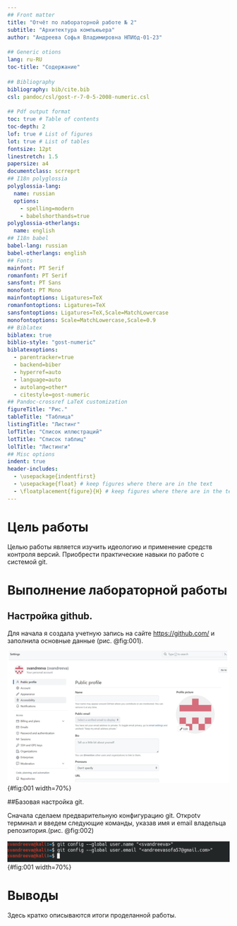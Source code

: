 ```yaml
---
## Front matter
title: "Отчёт по лабораторной работе № 2"
subtitle: "Архитектура компьюьера"
author: "Андреева Софья Владимировна НПИбд-01-23"

## Generic otions
lang: ru-RU
toc-title: "Содержание"

## Bibliography
bibliography: bib/cite.bib
csl: pandoc/csl/gost-r-7-0-5-2008-numeric.csl

## Pdf output format
toc: true # Table of contents
toc-depth: 2
lof: true # List of figures
lot: true # List of tables
fontsize: 12pt
linestretch: 1.5
papersize: a4
documentclass: scrreprt
## I18n polyglossia
polyglossia-lang:
  name: russian
  options:
	- spelling=modern
	- babelshorthands=true
polyglossia-otherlangs:
  name: english
## I18n babel
babel-lang: russian
babel-otherlangs: english
## Fonts
mainfont: PT Serif
romanfont: PT Serif
sansfont: PT Sans
monofont: PT Mono
mainfontoptions: Ligatures=TeX
romanfontoptions: Ligatures=TeX
sansfontoptions: Ligatures=TeX,Scale=MatchLowercase
monofontoptions: Scale=MatchLowercase,Scale=0.9
## Biblatex
biblatex: true
biblio-style: "gost-numeric"
biblatexoptions:
  - parentracker=true
  - backend=biber
  - hyperref=auto
  - language=auto
  - autolang=other*
  - citestyle=gost-numeric
## Pandoc-crossref LaTeX customization
figureTitle: "Рис."
tableTitle: "Таблица"
listingTitle: "Листинг"
lofTitle: "Список иллюстраций"
lotTitle: "Список таблиц"
lolTitle: "Листинги"
## Misc options
indent: true
header-includes:
  - \usepackage{indentfirst}
  - \usepackage{float} # keep figures where there are in the text
  - \floatplacement{figure}{H} # keep figures where there are in the text
---
```


# Цель работы

Целью работы является изучить идеологию и применение средств контроля версий.
Приобрести практические навыки по работе с системой git.


# Выполнение лабораторной работы

## Настройка github.

Для начала я создала учетную запись на сайте https://github.com/ и заполнила
основные данные (рис. @fig:001).

![Учетная запись github.](image/1.png){#fig:001 width=70%}

##Базовая настройка git.

Сначала сделаем предварительную конфигурацию git. Откроtv терминал и введем
следующие команды, указав имя и email владельца репозитория.(рис. @fig:002)

![Настройка предварительной конфигурации git.](image/2.png){#fig:001 width=70%}





# Выводы

Здесь кратко описываются итоги проделанной работы.


